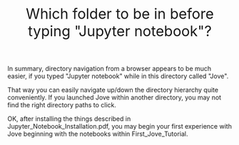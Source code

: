 <header> 
    <font size="6">
    Which folder to be in before typing "Jupyter notebook"?
    </font>
</header>

In summary, directory navigation from a browser appears to be much
easier, if you typed "Jupyter notebook" while in this directory
called "Jove".

That way you can easily navigate up/down the directory hierarchy
quite conveniently. If you launched Jove within another directory,
you may not find the right directory paths to click.

OK, after installing the things described in 
Jupyter_Notebook_Installation.pdf, you may begin your
first experience with Jove beginning with the notebooks within
First\_Jove\_Tutorial.



